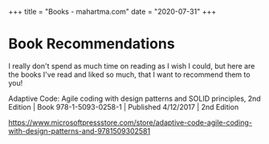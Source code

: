 +++
title = "Books - mahartma.com"
date = "2020-07-31"
+++

# Book Recommendations

I really don't spend as much time on reading as I wish I could, but here are the books I've read and liked so much, that I want to recommend them to you!

Adaptive Code: Agile coding with design patterns and SOLID principles, 2nd Edition | Book 978-1-5093-0258-1 | Published 4/12/2017 | 2nd Edition

https://www.microsoftpressstore.com/store/adaptive-code-agile-coding-with-design-patterns-and-9781509302581